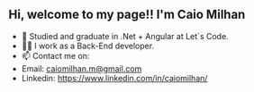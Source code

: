 ## Hi, welcome to my page!! I'm Caio Milhan

- 🌱 Studied and graduate in .Net + Angular at Let´s Code.
- 👨‍💻 I work as a Back-End developer.
- 📫 Contact me on: 
- Email: caiomilhan.m@gmail.com
- Linkedin: https://www.linkedin.com/in/caiomilhan/
